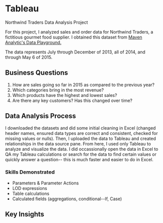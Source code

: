 # Tableau
Northwind Traders Data Analysis Project 

For this project, I analyzed sales and order data for Northwind Traders, a fictitious gourmet food supplier. I obtained this dataset from [Maven Analytic's Data Playground.](https://app.mavenanalytics.io/datasets) 

The data represents July through December of 2013, all of 2014, and through May 6 of 2015. 

## Business Questions
1. How are sales going so far in 2015 as compared to the previous year?
2. Which categories bring in the most revenue?
3. Which products have the highest and lowest sales?
4. Are there any key customers? Has this changed over time? 

## Data Analysis Process
I downloaded the datasets and did some initial cleaning in Excel (changed header names, ensured data types are correct and consistent, checked for missing values or nulls). Then, I uploaded the data to Tableau and created relationships in the data source pane. From here, I used only Tableau to analyze and visualize the data. I did occassionally open the data in Excel to QA my Tableau calculations or search for the data to find certain values or quickly answer a question-- this is much faster and easier to do in Excel. 

### Skills Demonstrated
* Parameters & Parameter Actions
* LOD expressions
* Table calculations
* Calculated fields (aggregations, conditional--If, Case)

## Key Insights
